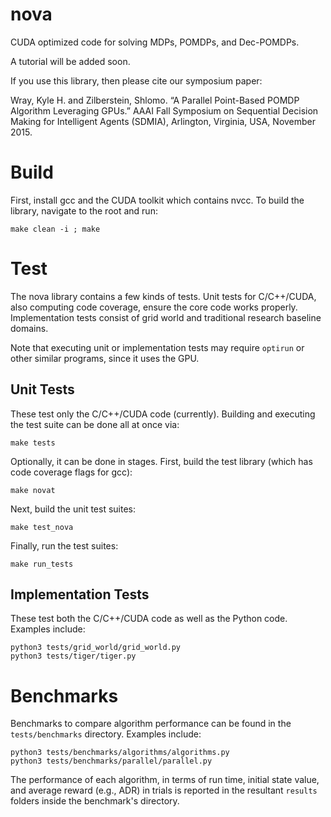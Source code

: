 nova
====

CUDA optimized code for solving MDPs, POMDPs, and Dec-POMDPs.

A tutorial will be added soon.

If you use this library, then please cite our symposium paper:

Wray, Kyle H. and Zilberstein, Shlomo. “A Parallel Point-Based POMDP Algorithm Leveraging GPUs.” AAAI Fall Symposium on Sequential Decision Making for Intelligent Agents (SDMIA), Arlington, Virginia, USA, November 2015.

# Build

First, install gcc and the CUDA toolkit which contains nvcc. To build the library, navigate to the root and run:
```
make clean -i ; make
```

# Test

The nova library contains a few kinds of tests. Unit tests for C/C++/CUDA, also computing code coverage, ensure the core code works properly. Implementation tests consist of grid world and traditional research baseline domains.

Note that executing unit or implementation tests may require ```optirun``` or other similar programs, since it uses the GPU.

## Unit Tests

These test only the C/C++/CUDA code (currently). Building and executing the test suite can be done all at once via:
```
make tests
```

Optionally, it can be done in stages. First, build the test library (which has code coverage flags for gcc):
```
make novat
```
Next, build the unit test suites:
```
make test_nova
```
Finally, run the test suites:
```
make run_tests
```

## Implementation Tests

These test both the C/C++/CUDA code as well as the Python code. Examples include:
```
python3 tests/grid_world/grid_world.py
python3 tests/tiger/tiger.py
```

# Benchmarks

Benchmarks to compare algorithm performance can be found in the ```tests/benchmarks``` directory. Examples include:
```
python3 tests/benchmarks/algorithms/algorithms.py
python3 tests/benchmarks/parallel/parallel.py
```
The performance of each algorithm, in terms of run time, initial state value, and average reward (e.g., ADR) in trials is reported in the resultant ```results``` folders inside the benchmark's directory.
